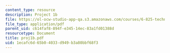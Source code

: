 ```yaml
---
content_type: resource
description: Project 1b
file: https://ol-ocw-studio-app-qa.s3.amazonaws.com/courses/6-825-techniques-in-artificial-intelligence-sma-5504-fall-2002/1ecafc6d65b04033d949b3a80bbf68f3_proj1b.pdf
file_type: application/pdf
parent_uid: c614faf8-894f-e345-14ec-83a1fd01388d
resourcetype: Document
title: proj1b.pdf
uid: 1ecafc6d-65b0-4033-d949-b3a80bbf68f3
---
```

